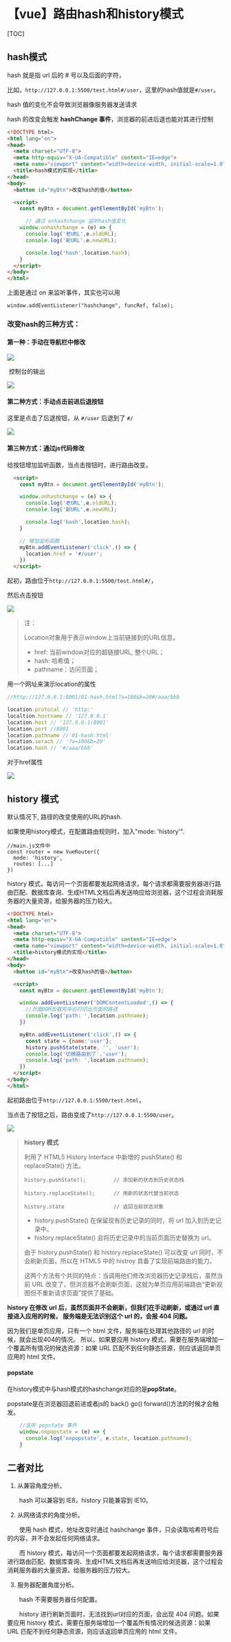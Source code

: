 # 【vue】路由hash和history模式

[TOC]



## hash模式

hash 就是指 url 后的 # 号以及后面的字符，

比如，`http://127.0.0.1:5500/test.html#/user`，这里的hash值就是`#/user`。

hash 值的变化不会导致浏览器像服务器发送请求

hash 的改变会触发 **hashChange 事件**，浏览器的前进后退也能对其进行控制

```html
<!DOCTYPE html>
<html lang="en">
<head>
  <meta charset="UTF-8">
  <meta http-equiv="X-UA-Compatible" content="IE=edge">
  <meta name="viewport" content="width=device-width, initial-scale=1.0">
  <title>hash模式的实现</title>
</head>
<body>
  <button id="myBtn">改变hash的值</button>

  <script>
    const myBtn = document.getElementById('myBtn');

      // 通过 onhashchange 监听hash值变化
    window.onhashchange = (e) => {
      console.log('老URL',e.oldURL);
      console.log('新URL',e.newURL);

      console.log('hash',location.hash);
    }
  </script>
</body>
</html>
```

上面是通过 on 来监听事件，其实也可以用

```
window.addEventListener("hashchange", funcRef, false);
```



### 改变hash的三种方式：

#### 第一种：手动在导航栏中修改

![](./路由模式/导航栏.jpg)

​	控制台的输出

![](./路由模式/1.jpg)



#### 第二种方式：手动点击前进后退按钮

这里是点击了后退按钮，从 `#/user` 后退到了 `#/`

![](./路由模式/2.jpg)





#### 第三种方式：通过js代码修改

给按钮增加监听函数，当点击按钮时，进行路由改变。

```html
  <script>
    const myBtn = document.getElementById('myBtn');

    window.onhashchange = (e) => {
      console.log('老URL',e.oldURL);
      console.log('新URL',e.newURL);

      console.log('hash',location.hash);
    }

    // 增加监听函数
    myBtn.addEventListener('click',() => {
      location.href = '#/user';
    })
  </script>
```

起初，路由位于`http://127.0.0.1:5500/test.html#/`，

然后点击按钮

![](./路由模式/3.jpg)

> 注：
>
> Location对象用于表示window上当前链接到的URL信息。
>
> - href: 当前window对应的超链接URL, 整个URL；
> - hash: 哈希值；
> - pathname：访问页面；

用一个网址来演示location的属性

```js
//http://127.0.0.1:8001/01-hash.html?a=100&b=20#/aaa/bbb

location.protocal // 'http:'
localtion.hostname // '127.0.0.1'
location.host // '127.0.0.1:8001'
location.port //8001
location.pathname //'01-hash.html'
location.serach // '?a=100&b=20'
location.hash // '#/aaa/bbb'
```

对于href属性

![](./路由模式/href.jpg)



## history 模式

默认情况下, 路径的改变使用的URL的hash.

如果使用history模式，在配置路由规则时，加入"mode: 'history'".

```
//main.js文件中
const router = new VueRouter({
  mode: 'history',
  routes: [...]
})
```



history 模式，每访问一个页面都要发起网络请求，每个请求都需要服务器进行路由匹配、数据库查询、生成HTML文档后再发送响应给浏览器，这个过程会消耗服务器的大量资源，给服务器的压力较大。

```html
<!DOCTYPE html>
<html lang="en">
<head>
  <meta charset="UTF-8">
  <meta http-equiv="X-UA-Compatible" content="IE=edge">
  <meta name="viewport" content="width=device-width, initial-scale=1.0">
  <title>history模式的实现</title>
</head>
<body>
  <button id="myBtn">改变hash的值</button>

  <script>
    const myBtn = document.getElementById('myBtn');

    window.addEventListener('DOMContentLoaded',() => {
      //页面DOM加载完毕后打印出页面的路径
      console.log('path: ',location.pathname);
    })

    myBtn.addEventListener('click',() => {
      const state = {name:'user'};
      history.pushState(state, '', 'user');
      console.log('切换路由到了','user');
      console.log('path: ',location.pathname);
    })
  </script>
</body>
</html>
```

起初路由位于`http://127.0.0.1:5500/test.html`，

当点击了按钮之后，路由变成了`http://127.0.0.1:5500/user`。

![](./路由模式/history.jpg)



> **history 模式**
>
> 利用了 HTML5 History Interface 中新增的 pushState() 和 replaceState() 方法。
>
> ```
> history.pushState();         // 添加新的状态到历史状态栈
> 
> history.replaceState();      // 用新的状态代替当前状态
> 
> history.state                // 返回当前状态对象
> ```
>
> - history.pushState() 在保留现有历史记录的同时，将 url 加入到历史记录中。
> - history.replaceState() 会将历史记录中的当前页面历史替换为 url。 
>
> 由于 history.pushState() 和 history.replaceState() 可以改变 url 同时，不会刷新页面，所以在 HTML5 中的 histroy 具备了实现前端路由的能力。
>
> 
>
> 这两个方法有个共同的特点：当调用他们修改浏览器历史记录栈后，虽然当前 URL 改变了，但浏览器不会刷新页面，这就为单页应用前端路由“更新视图但不重新请求页面”提供了基础。



**history 在修改 url 后，虽然页面并不会刷新，但我们在手动刷新，或通过 url 直接进入应用的时候， 服务端是无法识别这个 url 的，会报 404 问题。**

因为我们是单页应用，只有一个 html 文件，服务端在处理其他路径的 url 的时候，就会出现404的情况。 所以，如果要应用 history 模式，需要在服务端增加一个覆盖所有情况的候选资源：如果 URL 匹配不到任何静态资源，则应该返回单页应用的 html 文件。



#### popstate

在history模式中与hash模式的hashchange对应的是**popState**。

popstate是在浏览器回退前进或者js的 back() go() forward()方法的时候才会触发。

```js
    //监听 popstate 事件
    window.onpopstate = (e) => {
      console.log('onpopstate', e.state, location.pathname);
    }
```





## 二者对比

1. 从兼容角度分析。

　　hash 可以兼容到 IE8，history 只能兼容到 IE10。

2. 从网络请求的角度分析。

　　使用 hash 模式，地址改变时通过 hashchange 事件，只会读取哈希符号后的内容，并不会发起任何网络请求。

　　而 history 模式，每访问一个页面都要发起网络请求，每个请求都需要服务器进行路由匹配、数据库查询、生成HTML文档后再发送响应给浏览器，这个过程会消耗服务器的大量资源，给服务器的压力较大。

3. 服务器配置角度分析。

　　hash 不需要服务器任何配置。

　　history 进行刷新页面时，无法找到url对应的页面，会出现 404 问题。如果要应用 history 模式，需要在服务端增加一个覆盖所有情况的候选资源：如果 URL 匹配不到任何静态资源，则应该返回单页应用的 html 文件。


